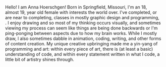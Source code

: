 Hello! I am Anna Hoerschgen! Born in Springfield, Missouri, I'm an 18, almost 19, year old female with interests the world over. I've completed, or are near to completing, classes in mostly graphic design and programming, . I enjoy drawing and so most of my thinking occurs visually, and sometimes viewing my process can seem like things are being done backwards or I'm ping-ponging between aspects due to how my brain works. While I mostly draw, I also sometimes dabble in animation, coding, writing, and other forms of content creation. My unique creative upbringing made me a yin-yang of programming and art: within every piece of art, there is (at least a basic) understanding of code, and within every statement written in what I code, a little bit of artistry shines through.
